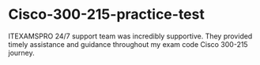 # Cisco-300-215-practice-test
ITEXAMSPRO 24/7 support team was incredibly supportive. They provided timely assistance and guidance throughout my exam code Cisco 300-215 journey.
